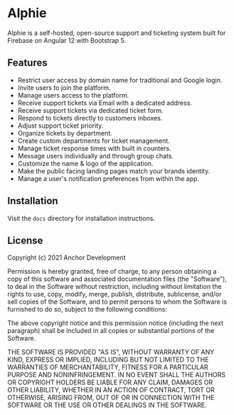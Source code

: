 # Alphie

Alphie is a self-hosted, open-source support and ticketing system built for Firebase on Angular 12 with Bootstrap 5.


## Features

 - Restrict user access by domain name for traditional and Google login.
 - Invite users to join the platform.
 - Manage users access to the platform.
 - Receive support tickets via Email with a dedicated address.
 - Receive support tickets via dedicated ticket form.
 - Respond to tickets directly to customers inboxes.
 - Adjust support ticket priority.
 - Organize tickets by department.
 - Create custom departments for ticket management.
 - Manage ticket response times with built in counters.
 - Message users individually and through group chats.
 - Customize the name & logo of the application.
 - Make the public facing landing pages match your brands identity.
 - Manage a user's notification preferences from within the app.


## Installation

Visit the `docs` directory for installation instructions.


## License

Copyright (c) 2021 Anchor Development

Permission is hereby granted, free of charge, to any person obtaining a copy of this software and associated documentation files (the "Software"), to deal in the Software without restriction, including without limitation the rights to use, copy, modify, merge, publish, distribute, sublicense, and/or sell copies of the Software, and to permit persons to whom the Software is furnished to do so, subject to the following conditions:

The above copyright notice and this permission notice (including the next paragraph) shall be included in all copies or substantial portions of the Software.

THE SOFTWARE IS PROVIDED "AS IS", WITHOUT WARRANTY OF ANY KIND, EXPRESS OR IMPLIED, INCLUDING BUT NOT LIMITED TO THE WARRANTIES OF MERCHANTABILITY, FITNESS FOR A PARTICULAR PURPOSE AND NONINFRINGEMENT. IN NO EVENT SHALL THE AUTHORS OR COPYRIGHT HOLDERS BE LIABLE FOR ANY CLAIM, DAMAGES OR OTHER LIABILITY, WHETHER IN AN ACTION OF CONTRACT, TORT OR OTHERWISE, ARISING FROM, OUT OF OR IN CONNECTION WITH THE SOFTWARE OR THE USE OR OTHER DEALINGS IN THE SOFTWARE.
